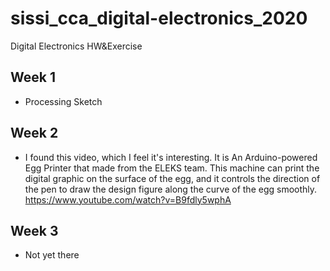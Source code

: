 # sissi_cca_digital-electronics_2020
Digital Electronics HW&amp;Exercise


## Week 1
- Processing Sketch

## Week 2
- I found this video, which I feel it's interesting. It is An Arduino-powered Egg Printer that made from the ELEKS team. This machine can print the digital graphic on the surface of the egg, and it controls the direction of the pen to draw the design figure along the curve of the egg smoothly. https://www.youtube.com/watch?v=B9fdly5wphA

## Week 3
- Not yet there

